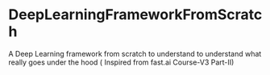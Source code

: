 # DeepLearningFrameworkFromScratch
A Deep Learning framework from scratch to understand to understand what really goes under the hood ( Inspired from fast.ai Course-V3 Part-II) 
